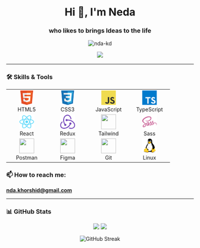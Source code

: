 <h1 align="center">Hi 👋, I'm Neda </h1>
<h3 align="center">who likes to brings Ideas to the life</h3>



<p align="center">
  <img src="https://komarev.com/ghpvc/?username=nda-kd&label=Profile%20views&color=0e75b6&style=flat" alt="nda-kd" />
</p>

<p align="center">
  <a align="center" href="https://github.com/ryo-ma/github-profile-trophy">
    <img src="https://github-profile-trophy.vercel.app/?username=nda-kd&theme=tokyonight&margin-w=20&margin-h=20" />
  </a>
</p>

---


<h3>🛠️ Skills & Tools</h3>

<table>
  <tr>
    <td align="center" width="96" style="padding: 10;">
      <img src="https://raw.githubusercontent.com/devicons/devicon/master/icons/html5/html5-original.svg" width="40" height="40"><br>HTML5
    </td>
    <td align="center" width="96" style="padding: 10;">
      <img src="https://raw.githubusercontent.com/devicons/devicon/master/icons/css3/css3-original.svg" width="40" height="40"><br>CSS3
    </td>
    <td align="center" width="96" style="padding: 10;">
      <img src="https://raw.githubusercontent.com/devicons/devicon/master/icons/javascript/javascript-original.svg" width="40" height="40"><br>JavaScript
    </td>
    <td align="center" width="96" style="padding: 10;">
      <img src="https://raw.githubusercontent.com/devicons/devicon/master/icons/typescript/typescript-original.svg" width="40" height="40"><br>TypeScript
    </td>
  </tr>
  <tr>
    <td align="center" width="96" style="padding: 10;">
      <img src="https://raw.githubusercontent.com/devicons/devicon/master/icons/react/react-original.svg" width="40" height="40"><br>React
    </td>
    <td align="center" width="96" style="padding: 10;">
      <img src="https://raw.githubusercontent.com/devicons/devicon/master/icons/redux/redux-original.svg" width="40" height="40"><br>Redux
    </td>
    <td align="center" width="96" style="padding: 10;">
      <img src="https://www.vectorlogo.zone/logos/tailwindcss/tailwindcss-icon.svg" width="40" height="40"><br>Tailwind
    </td>
    <td align="center" width="96" style="padding: 10;">
      <img src="https://raw.githubusercontent.com/devicons/devicon/master/icons/sass/sass-original.svg" width="40" height="40"><br>Sass
    </td>
  </tr>
  <tr>
    <td align="center" width="96" style="padding: 10;">
      <img src="https://www.vectorlogo.zone/logos/getpostman/getpostman-icon.svg" width="40" height="40"><br>Postman
    </td>
    <td align="center" width="96" style="padding: 10;">
      <img src="https://www.vectorlogo.zone/logos/figma/figma-icon.svg" width="40" height="40"><br>Figma
    </td>
    <td align="center" width="96" style="padding: 10;">
      <img src="https://www.vectorlogo.zone/logos/git-scm/git-scm-icon.svg" width="40" height="40"><br>Git
    </td>
    <td align="center" width="96" style="padding: 10;">
      <img src="https://raw.githubusercontent.com/devicons/devicon/master/icons/linux/linux-original.svg" width="40" height="40"><br>Linux
    </td>
  </tr>
</table>

### 📫 How to reach me:
**nda.khorshid@gmail.com**

---

### 📊 GitHub Stats
<p align="center">
  <img src="https://github-readme-stats.vercel.app/api?username=nda-kd&show_icons=true&locale=en&theme=tokyonight" />
  <img src="https://github-readme-stats.vercel.app/api/top-langs/?username=nda-kd&layout=compact&locale=en&theme=tokyonight&margin-w=50" width="350"  />
</p>

<p align="center">
  <img src="https://github-readme-streak-stats.herokuapp.com/?user=nda-kd&theme=tokyonight" alt="GitHub Streak" />
</p>
